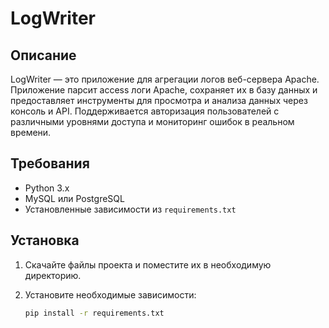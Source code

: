 # LogWriter

## Описание

LogWriter — это приложение для агрегации логов веб-сервера Apache. Приложение парсит access логи Apache, сохраняет их в базу данных и предоставляет инструменты для просмотра и анализа данных через консоль и API. Поддерживается авторизация пользователей с различными уровнями доступа и мониторинг ошибок в реальном времени.

## Требования

- Python 3.x
- MySQL или PostgreSQL
- Установленные зависимости из `requirements.txt`

## Установка

1. Скачайте файлы проекта и поместите их в необходимую директорию.

2. Установите необходимые зависимости:

   ```bash
   pip install -r requirements.txt
